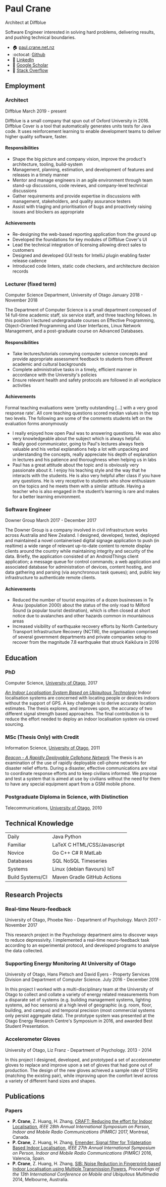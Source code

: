 # Paul Crane

Architect at Diffblue 

Software Engineer interested in solving hard problems, delivering results, and pushing technical boundaries.

- :house: [paul.crane.net.nz](https://paul.crane.net.nz)
- :octocat: [Github](https://github.com/pcrane)
- :office: [LinkedIn](https://www.linkedin.com/in/paulscrane/)
- :book: [Google Scholar](https://scholar.google.co.nz/citations?user=kjrHeXQAAAAJ)
- :raising_hand: [Stack Overflow](https://stackoverflow.com/users/8884278/paul-crane)

## Employment

### Architect
Diffblue
March 2019 - present

Diffblue is a small company that spun out of Oxford University in 2016. Diffblue Cover is a tool that automatically generates units tests for Java code. It uses reinforcement learning to enable development teams to deliver higher quality software, faster.

#### Responsibilities

* Shape the big picture and company vision, improve the product's architecture, tooling, build-system
* Management, planning, estimation, and development of features and releases in a timely manner
* Mentor and manage engineers in an agile environment through team stand-up discussions, code reviews, and company-level technical discussions
* Gather requirements and provide expertise in discussions with management, stakeholders, and quality assurance testers
* Assist with triaging and prioritisation of bugs and proactively raising issues and blockers as appropriate

#### Achievements

* Re-designing the web-based reporting application from the ground up
* Developed the foundations for key modules of Diffblue Cover's UI
* Lead the technical integration of licensing allowing direct sales to customers
* Designed and developed GUI tests for IntelliJ plugin enabling faster release cadence
* Introduced code linters, static code checkers, and architecture decision records

### Lecturer (fixed term)
Computer Science Department, University of Otago
January 2018 - November 2018

The Department of Computer Science is a small department composed of 14 full-time academic staff, six service staff, and three teaching fellows. In this position I lectured undergraduate courses on Effective Programming, Object-Oriented Programming and User Interfaces, Linux Network Management, and a post-graduate course on Advanced Databases.

#### Responsibilities

* Take lectures/tutorials conveying computer science concepts and provide appropriate assessment feedback to students from different academic and cultural backgrounds
* Complete administrative tasks in a timely, efficient manner in accordance with the University's policies
* Ensure relevant health and safety protocols are followed in all workplace activities

#### Achievements

Formal teaching evaluations were 'pretty outstanding [...] with a very good response rate'. All core teaching questions scored median values in the top two levels. The following are some of the comments students left on the evaluation forms anonymously

* I really enjoyed how open Paul was to answering questions. He was also very knowledgeable about the subject which is always helpful.
* Really good communicator, going to Paul's lectures always feels valuable and his verbal explanations help a lot with unpacking and understanding the concepts, really appreciate his depth of explanation in lectures and his patience and thoroughness when helping us in labs
* Paul has a great attitude about the topic and is obviously very passionate about it. I enjoy his teaching style and the way that he interacts with the students. He is also very helpful after class if you have any questions. He is very receptive to students who show enthusiasm on the topics and he meets them with a similar attitude. Having a teacher who is also engaged in the student’s learning is rare and makes for a better learning environment.

### Software Engineer
Downer Group
March 2017 - December 2017

The Downer Group is a company involved in civil infrastructure works across Australia and New Zealand. I designed, developed, tested, deployed and maintained a novel containerised digital signage application to push (in realtime) a wide range of relevant up-to-date content to remote display clients around the country while maintaining integrity and security of the data. Briefly, the application consisted of an AndroidThings client application; a message queue for control commands; a web application and associated database for administration of devices, content hosting, and data gathering and parsing (via asynchronous task queues); and, public key infrastructure to authenticate remote clients.

#### Achievements

* Reduced the number of tourist enquiries of a dozen businesses in Te Anau (population 2000) about the status of the only road to Milford Sound (a popular tourist destination), which is often closed at short notice due to avalanches and other hazards common in mountainous areas
* Increased visibility of earthquake recovery efforts by North Canterbury Transport Infrastructure Recovery (NCTIR), the organisation comprised of several government departments and private companies setup to recover from the magnitude 7.8 earthquake that struck Kaikōura in 2016

## Education

### PhD 
Computer Science, [University of Otago](http://cs.otago.ac.nz), 2017

_[An Indoor Localisation System Based on Ubiquitous Technology](http://hdl.handle.net/10523/7564)_
Indoor localisation systems are concerned with locating people or devices indoors without the support of GPS. A key challenge is to derive accurate location estimates. The thesis explores, and improves upon, the accuracy of two different signal strength based approaches. The final contribution is to reduce the effort needed to deploy an indoor localisation system via crowd sourcing.

### MSc (Thesis Only) with Credit 
Information Science, [University of Otago](http://www.otago.ac.nz/info-science/), 2011

_[Beacon - A Rapidly Deployable Cellphone Network](http://hdl.handle.net/10523/2267)_
The thesis is an examination of the use of rapidly deployable cell-phone networks for disaster relief efforts. During a disaster, effective communications are vital to coordinate response efforts and to keep civilians informed. We propose and test a system that is aimed at use by civilians without the need for them to have any special equipment apart from a GSM mobile phone.

### Postgraduate Diploma in Science, with Distinction 
Telecommunications, [University of Otago](http://www.telecom.otago.ac.nz), 2010


## Technical Knowledge

|                  |                             |
|------------------|-----------------------------|
| Daily |  Java  Python |
| Familiar |  LaTeX  C  HTML/CSS/Javascript |
| Novice |  Go  C++  C#  R  MatLab |
| Databases |  SQL  NoSQL  Timeseries |
| Systems |  Linux (debian flavours)  IoT |
| Build Systems/CI |  Maven  Gradle  GitHub Actions |
## Research Projects

### Real-time Neuro-feedback
University of Otago, Phoebe Neo - Department of Psychology. March 2017 - November 2017

This research project in the Psychology department aims to discover ways to reduce depressivity. I implemented a real-time neuro-feedback task according to an experimental protocol, and developed programs to analyse the data collected.

### Supporting Energy Monitoring At University of Otago
University of Otago, Hans Pietsch and David Eyers - Property Services Division and Department of Computer Science. July 2016 - December 2016

In this project I worked with a multi-disciplinary team at the University of Otago to collect and collate a variety of energy related measurements from a disparate set of systems (e.g. building management systems, lighting systems, ad hoc sensors) at a high level of geographic (e.g. room, floor, building, and campus) and temporal precision (most commercial systems only persist aggregate data). The prototype system was presented at the Otago Energy Research Centre's Symposium in 2016, and awarded Best Student Presentation.

### Accelerometer Gloves
University of Otago, Liz Franz - Department of Psychology. 2013 - 2014

In this project I designed, developed, and prototyped a set of accelerometer gloves to replace and improve upon a set of gloves that had gone out of production. The design of the new gloves achieved a sample rate of 125Hz (matching the existing pair), while improving upon the comfort level across a variety of different hand sizes and shapes.

## Publications
### Papers
- **P. Crane**, Z. Huang, H. Zhang, [CRAFT: Reducing the effort for Indoor Localisation](https://paul.crane.net.nz/publications/pimrc2017/pimrc2017.pdf), _IEEE 28th Annual International Symposium on Person, Indoor and Mobile Radio Communications (PIMRC)_ 2017, Montreal, Canada.
- **P. Crane**, Z. Huang, H. Zhang, [Emender: Signal filter for Trilateration Based Indoor Localisation](https://paul.crane.net.nz/publications/pimrc2016/pimrc2016.pdf), _IEEE 27th Annual International Symposium on Person, Indoor and Mobile Radio Communications (PIMRC)_ 2016, Valencia, Spain.
- **P. Crane**, Z. Huang, H. Zhang, [SIB: Noise Reduction in Fingerprint-based Indoor Localisation using Multiple Transmission Powers](https://paul.crane.net.nz/publications/mum2014/mum2014.pdf), _Proceedings of the 13th International Conference on Mobile and Ubiquitous Multimedia_ 2014, Melbourne, Australia.
